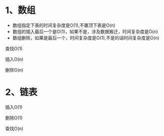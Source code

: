 # 1、数组

- 数组指定下表的时间复杂度是O(1),不置顶下表是O(n)
- 数组的插入最后一个是O(1)，如果不是，涉及数据搬迁，时间复杂度是O(n)
- 数组删除，如果是最后一个，时间复杂度是O(1),不是的话时间复杂度是O(n)

查找O(1)

插入O(n)

删除O(n)



# 2、链表

插入O(1)

删除O(1)

查找O(n)



